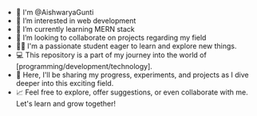 - 👋 I'm @AishwaryaGunti
- 👀 I’m interested in web development
- 🌱 I’m currently learning MERN stack
- 💞️ I’m looking to collaborate on projects regarding my field
- 👩‍🎓 I'm a passionate student eager to learn and explore new things.
- 💻 This repository is a part of my journey into the world of [programming/development/technology].
- 📖 Here, I'll be sharing my progress, experiments, and projects as I dive deeper into this exciting field.
- 📈 Feel free to explore, offer suggestions, or even collaborate with me. Let's learn and grow together!

